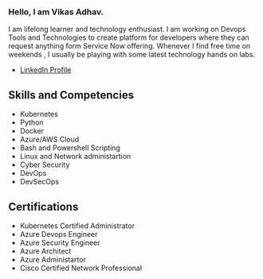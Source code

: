 <!--
**vsadhav02/vsadhav02** is a ✨ _special_ ✨ repository because its `README.md` (this file) appears on your GitHub profile.

Here are some ideas to get you started:

- 🔭 I’m currently working on ...
- 🌱 I’m currently learning ...
- 👯 I’m looking to collaborate on ...
- 🤔 I’m looking for help with ...
- 💬 Ask me about ...
- 📫 How to reach me: ...
- 😄 Pronouns: ...
- ⚡ Fun fact: ...
-->

### Hello, I am Vikas Adhav.

I am lifelong learner and technology enthusiast. I am working on Devops Tools and Technologies to create platform for developers where they can request anything form Service Now offering. Whenever I find free time on weekends , I usually be playing with some latest technology hands on labs.

- [LinkedIn Profile](https://www.linkedin.com/in/vikas-adhav/)

## Skills and Competencies
- Kubernetes
- Python
- Docker
- Azure/AWS Cloud
- Bash and Powershell Scripting
- Linux and Network administartion
- Cyber Security
- DevOps
- DevSecOps

## Certifications
- Kubernetes Certified Administrator
- Azure Devops Engineer
- Azure Security Engineer
- Azure Architect
- Azure Administartor
- Cisco Certified Network Professional 
